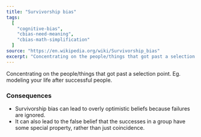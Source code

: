 ```yaml
---
title: "Survivorship bias"
tags:
  [
    "cognitive-bias",
    "cbias-need-meaning",
    "cbias-math-simplification"
  ]
source: "https://en.wikipedia.org/wiki/Survivorship_bias"
excerpt: "Concentrating on the people/things that got past a selection point."
---
```


Concentrating on the people/things that got past a selection point. Eg. modeling your life after successful people.

### Consequences

- Survivorship bias can lead to overly optimistic beliefs because failures are ignored.
- It can also lead to the false belief that the successes in a group have some special property, rather than just coincidence.


